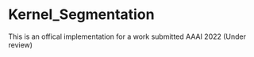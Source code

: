 # Kernel_Segmentation
This is an offical implementation for a work submitted AAAI 2022 (Under review)
